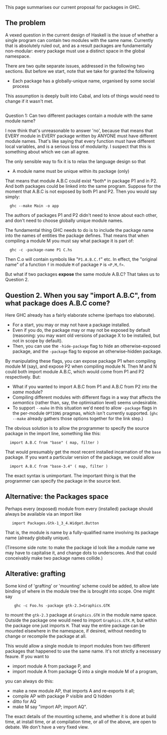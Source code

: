 
This page summarises our current proposal for packages in GHC.


## The problem



A vexed question in the current design of Haskell is the issue of whether a single program can contain two modules with the same name.  Currently that is absolutely ruled out, and as a result packages are fundamentally non-modular: every package must use a distinct space in the global namespace. 



There are two quite separate issues, addressed in the following two sections.  But before we start, note that we take for granted the following


- Each package has a globally-unique name, organised by some social process


This assumption is deeply built into Cabal, and lots of things would need to change if it wasn't met.


##
Question 1: Can two different packages contain a module with the same module name?



I now think that's unreasonable to answer 'no', because that means that EVERY module in EVERY package written by ANYONE must have different module names. That's like saying that every function must have different local variables, and is a serious loss of modularity.  I suspect that this is something about which we can all agree.



The only sensible way to fix it is to relax the language design so that


- A module name must be unique within its package (only)


That means that module A.B.C could exist \*both\* in package P1 and in P2. And both packages could be linked into the same program. Suppose for the moment that A.B.C is not exposed by both P1 and P2.  Then you would say simply:


```wiki
  ghc --make Main -o app
```


The authors of packages P1 and P2 didn't need to know about each other, and don't need to choose globally unique module names.



The fundamental thing GHC needs to do is to include the package name into the names of entities the package defines.  That means that when compiling a module M you must say what package it is part of:


```wiki
  ghc -c -package-name P1 C.hs
```


Then C.o will contain symbols like "`P1.A.B.C.f`" etc.  In effect, the "original name" of a function `f` in module `M` of package `P` is `<P,M,f>`.



But what if two packages **expose** the same module A.B.C?  That takes us to Question 2.


## Question 2.  When you say "import A.B.C", from what package does A.B.C come?



Here GHC already has a fairly elaborate scheme (perhaps too elaborate).


- For a start, you may or may not have a package installed.  
- Even if you do, the package may or may not be exposed by default (reasoning: you may want old versions of package X to be installed, but not in scope by default).  
- Then, you can use the `-hide-package` flag to hide an otherwise-exposed package, and the `-package` flag to expose an otherwise-hidden package.


By manipulating these flags, you can expose package P1 when compiling module M (say), and expose P2 when compiling module N.  Then M and N could both import module A.B.C, which would come from P1 and P2 respectively. But:


- What if you wanted to import A.B.C from P1 and A.B.C from P2 into the *same* module?
- Compiling different modules with different flags in a way that affects the *semantics* (rather than, say, the optimisation level) seems undesirable.
- To support `--make` in this situation we'd need to allow `-package` flags in the per-module `OPTIONS` pragmas, which isn't currently supported.  (`ghc --make` already gathers those options together for the link step.)


The obvious solution is to allow the programmer to specify the source package in the import line, something like this:


```wiki
  import A.B.C from "base" ( map, filter )
```


That would presumably get the most recent installed incarnation of the `base` package. If you want a particular version of the package, we could allow


```wiki
  import A.B.C from "base-3.4" ( map, filter )
```


The exact syntax is unimportant. The important thing is that the programmer can specify the package in the source text.


## Alternative: the Packages space



Perhaps every (exposed) module from every (installed) package should always be available via an import like


```wiki
   import Packages.Gtk-1_3_4.Widget.Button
```


That is, the module is name by a fully-qualified name involving its package name (already globally unique).  



(Tiresome side note: to make the package id look like a module name we may have to capitalise it, and change dots to underscores.  And that could conceivably make two package names collide.)


## Alterative: grafting



Some kind of 'grafting' or 'mounting' scheme could be added, to allow late binding of where in the module tree the is brought into scope.  One might say


```wiki
	ghc -c Foo.hs -package gtk-2.3=Graphics.GTK
```


to mount the `gtk-2.3` package at `Graphics.GTK` in the module name space.  Outside
the package one would need to import `Graphics.GTK.M`, but within the package one just imports `M`.  That way the entire package can be mounted elsewhere in the namespace, if desired, without needing to change or recompile the package at all.



This would allow a single module to import modules from two different packages that happened to use the same name.  It's not strictly a necessary feaure.  If you want to


- import module A from package P, and 
- import module A from package Q into a single module M of a program, 


you can always do this:


- make a new module AP, that imports A and re-exports it all; 
- compile AP with package P visible and Q hidden
- ditto for AQ
- make M say "import AP; import AQ".


The exact details of the mounting scheme, and whether it is done at
build time, at install time, or at compilation time, or all of the
above, are open to debate.  We don't have a very fixed view.



